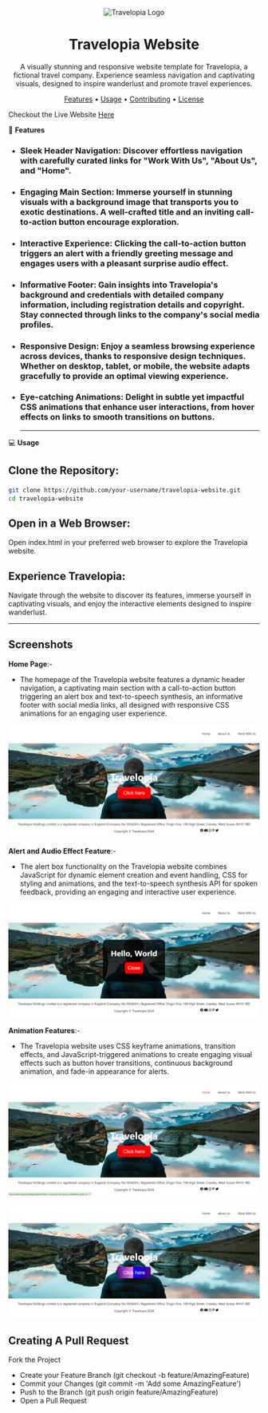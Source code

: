 <p align="center">
  <img src="https://www.drupal.org/files/styles/grid-4-2x/public/travelopia_logo.png?itok=ljzwrdLC" alt="Travelopia Logo">
</p>
<h1 align="center">Travelopia Website</h1>
<p align="center">
  A visually stunning and responsive website template for Travelopia, a fictional travel company. Experience seamless navigation and captivating visuals, designed to inspire wanderlust and promote travel experiences.
</p>
<p align="center">
  <a href="#features">Features</a> •
  <a href="#usage">Usage</a> •
  <a href="#contributing">Contributing</a> •
  <a href="#license">License</a>
</p>

Checkout the Live Website [Here](https://65cde0a0ad5f4ba0a8153b6b--inspiring-duckanoo-05087d.netlify.app/)

🚀 **Features**
* ### Sleek Header Navigation: Discover effortless navigation with carefully curated links for "Work With Us", "About Us", and "Home".

* ### Engaging Main Section: Immerse yourself in stunning visuals with a background image that transports you to exotic destinations. A well-crafted title and an inviting call-to-action button encourage exploration.

* ### Interactive Experience: Clicking the call-to-action button triggers an alert with a friendly greeting message and engages users with a pleasant surprise audio effect.

* ### Informative Footer: Gain insights into Travelopia's background and credentials with detailed company information, including registration details and copyright. Stay connected through links to the company's social media profiles.

* ### Responsive Design: Enjoy a seamless browsing experience across devices, thanks to responsive design techniques. Whether on desktop, tablet, or mobile, the website adapts gracefully to provide an optimal viewing experience.

* ### Eye-catching Animations: Delight in subtle yet impactful CSS animations that enhance user interactions, from hover effects on links to smooth transitions on buttons.

  ___

💻 **Usage**

## Clone the Repository:

```bash
git clone https://github.com/your-username/travelopia-website.git
cd travelopia-website
```

## Open in a Web Browser:

Open index.html in your preferred web browser to explore the Travelopia website.

## Experience Travelopia:

Navigate through the website to discover its features, immerse yourself in captivating visuals, and enjoy the interactive elements designed to inspire wanderlust.


___

## Screenshots

**Home Page**:-
* The homepage of the Travelopia website features a dynamic header navigation, a captivating main section with a call-to-action button triggering an alert box and text-to-speech synthesis, an informative footer with social media links, all designed with responsive CSS animations for an engaging user experience.
  
![image](https://github.com/Vaishnavi0717/Travelopia-assignment/blob/main/images/Screenshot%20(19).png)

**Alert and Audio Effect Feature**:-
* The alert box functionality on the Travelopia website combines JavaScript for dynamic element creation and event handling, CSS for styling and animations, and the text-to-speech synthesis API for spoken feedback, providing an engaging and interactive user experience.
  
![image](https://github.com/Vaishnavi0717/Travelopia-assignment/blob/main/images/Screenshot%20(22).png)

**Animation Features**:-
* The Travelopia website uses CSS keyframe animations, transition effects, and JavaScript-triggered animations to create engaging visual effects such as button hover transitions, continuous background animation, and fade-in appearance for alerts.
  
![image](https://github.com/Vaishnavi0717/Travelopia-assignment/blob/main/images/Screenshot%20(21).png)

![image](https://github.com/Vaishnavi0717/Travelopia-assignment/blob/main/images/Screenshot%20(20).png)


## Creating A Pull Request
Fork the Project
* Create your Feature Branch (git checkout -b feature/AmazingFeature)
* Commit your Changes (git commit -m 'Add some AmazingFeature')
* Push to the Branch (git push origin feature/AmazingFeature)
* Open a Pull Request


